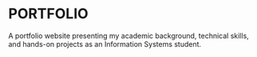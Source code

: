 # PORTFOLIO
A portfolio website presenting my academic background, technical skills, and hands-on projects as an Information Systems student.
